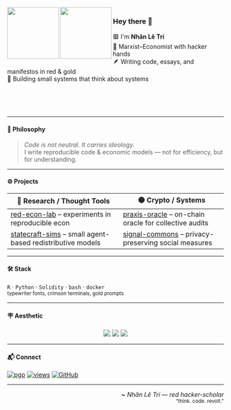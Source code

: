 <img align="left" src="https://raw.githubusercontent.com/orhun/orhun/refs/heads/master/assets/ratatui-spin-dark.gif#gh-dark-mode-only" width="120">
<img align="left" src="https://raw.githubusercontent.com/orhun/orhun/refs/heads/master/assets/ratatui-spin-light.gif#gh-light-mode-only" width="120">

### Hey there 👋

🟥 I'm **Nhân Lê Trí**  
🧠 Marxist–Economist with hacker hands  
🪶 Writing code, essays, and manifestos in red & gold  
💾 Building small systems that think about systems  

<br><br><br>

---

#### 🧭 Philosophy
> *Code is not neutral. It carries ideology.*  
> I write reproducible code & economic models — not for efficiency, but for understanding.  

---

#### ⚙️ Projects

| 🔴 **Research / Thought Tools** | 🟡 **Crypto / Systems** |
| ------------------------------- | ----------------------- |
| [red-econ-lab](https://github.com/yourusername/red-econ-lab) – experiments in reproducible econ | [praxis-oracle](https://github.com/yourusername/praxis-oracle) – on-chain oracle for collective audits |
| [statecraft-sims](https://github.com/yourusername/statecraft-sims) – small agent-based redistributive models | [signal-commons](https://github.com/yourusername/signal-commons) – privacy-preserving social measures |

---

#### 🛠️ Stack
`R` · `Python` · `Solidity` · `bash` · `docker`  
<sub>typewriter fonts, crimson terminals, gold prompts</sub>

---

#### 🪧 Aesthetic
<p align="center">
  <img src="https://img.shields.io/badge/vibe-red_scholar-darkred?style=flat-square&labelColor=640D14&color=FFD700">
  <img src="https://img.shields.io/badge/code-political-critical?style=flat-square&labelColor=640D14&color=FFD700">
  <img src="https://img.shields.io/badge/manifesto-open_source?style=flat-square&labelColor=640D14&color=FFD700">
</p>

---

#### 📬 Connect
[![pgp](https://img.shields.io/badge/pgp-0xYOURKEY-darkred?style=flat&labelColor=640D14&color=FFD700)](https://github.com/yourusername.gpg)
[![views](https://komarev.com/ghpvc/?username=yourusername&style=flat&color=640D14&label=views&abbreviated=true)](https://github.com/yourusername)
[![GitHub](https://img.shields.io/badge/github-yourusername-darkred?style=flat&labelColor=640D14&color=FFD700)](https://github.com/yourusername)

---

<div align="right">

**~** *Nhân Lê Trí — red hacker-scholar*  
<sub>“think. code. revolt.”</sub>

</div>
